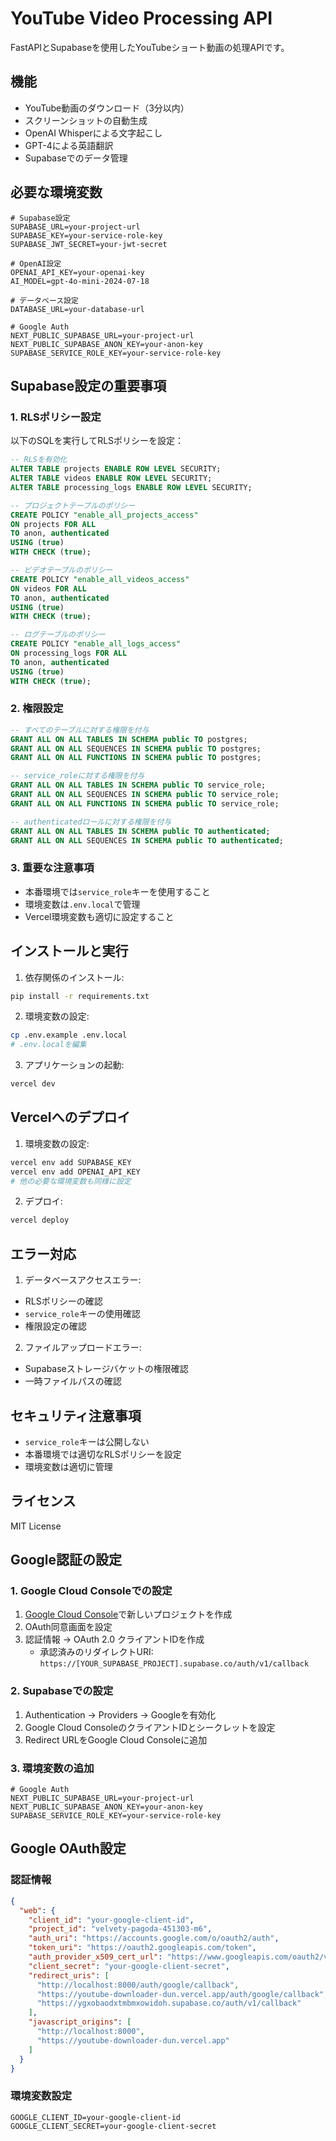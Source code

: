 # YouTube Video Processing API

FastAPIとSupabaseを使用したYouTubeショート動画の処理APIです。

## 機能

- YouTube動画のダウンロード（3分以内）
- スクリーンショットの自動生成
- OpenAI Whisperによる文字起こし
- GPT-4による英語翻訳
- Supabaseでのデータ管理

## 必要な環境変数

```env
# Supabase設定
SUPABASE_URL=your-project-url
SUPABASE_KEY=your-service-role-key
SUPABASE_JWT_SECRET=your-jwt-secret

# OpenAI設定
OPENAI_API_KEY=your-openai-key
AI_MODEL=gpt-4o-mini-2024-07-18

# データベース設定
DATABASE_URL=your-database-url

# Google Auth
NEXT_PUBLIC_SUPABASE_URL=your-project-url
NEXT_PUBLIC_SUPABASE_ANON_KEY=your-anon-key
SUPABASE_SERVICE_ROLE_KEY=your-service-role-key
```

## Supabase設定の重要事項

### 1. RLSポリシー設定

以下のSQLを実行してRLSポリシーを設定：

```sql
-- RLSを有効化
ALTER TABLE projects ENABLE ROW LEVEL SECURITY;
ALTER TABLE videos ENABLE ROW LEVEL SECURITY;
ALTER TABLE processing_logs ENABLE ROW LEVEL SECURITY;

-- プロジェクトテーブルのポリシー
CREATE POLICY "enable_all_projects_access"
ON projects FOR ALL
TO anon, authenticated
USING (true)
WITH CHECK (true);

-- ビデオテーブルのポリシー
CREATE POLICY "enable_all_videos_access"
ON videos FOR ALL
TO anon, authenticated
USING (true)
WITH CHECK (true);

-- ログテーブルのポリシー
CREATE POLICY "enable_all_logs_access"
ON processing_logs FOR ALL
TO anon, authenticated
USING (true)
WITH CHECK (true);
```

### 2. 権限設定

```sql
-- すべてのテーブルに対する権限を付与
GRANT ALL ON ALL TABLES IN SCHEMA public TO postgres;
GRANT ALL ON ALL SEQUENCES IN SCHEMA public TO postgres;
GRANT ALL ON ALL FUNCTIONS IN SCHEMA public TO postgres;

-- service_roleに対する権限を付与
GRANT ALL ON ALL TABLES IN SCHEMA public TO service_role;
GRANT ALL ON ALL SEQUENCES IN SCHEMA public TO service_role;
GRANT ALL ON ALL FUNCTIONS IN SCHEMA public TO service_role;

-- authenticatedロールに対する権限を付与
GRANT ALL ON ALL TABLES IN SCHEMA public TO authenticated;
GRANT ALL ON ALL SEQUENCES IN SCHEMA public TO authenticated;
```

### 3. 重要な注意事項

- 本番環境では`service_role`キーを使用すること
- 環境変数は`.env.local`で管理
- Vercel環境変数も適切に設定すること

## インストールと実行

1. 依存関係のインストール:
```bash
pip install -r requirements.txt
```

2. 環境変数の設定:
```bash
cp .env.example .env.local
# .env.localを編集
```

3. アプリケーションの起動:
```bash
vercel dev
```

## Vercelへのデプロイ

1. 環境変数の設定:
```bash
vercel env add SUPABASE_KEY
vercel env add OPENAI_API_KEY
# 他の必要な環境変数も同様に設定
```

2. デプロイ:
```bash
vercel deploy
```

## エラー対応

1. データベースアクセスエラー:
- RLSポリシーの確認
- `service_role`キーの使用確認
- 権限設定の確認

2. ファイルアップロードエラー:
- Supabaseストレージバケットの権限確認
- 一時ファイルパスの確認

## セキュリティ注意事項

- `service_role`キーは公開しない
- 本番環境では適切なRLSポリシーを設定
- 環境変数は適切に管理

## ライセンス

MIT License

## Google認証の設定

### 1. Google Cloud Consoleでの設定
1. [Google Cloud Console](https://console.cloud.google.com/)で新しいプロジェクトを作成
2. OAuth同意画面を設定
3. 認証情報 → OAuth 2.0 クライアントIDを作成
   - 承認済みのリダイレクトURI: `https://[YOUR_SUPABASE_PROJECT].supabase.co/auth/v1/callback`

### 2. Supabaseでの設定
1. Authentication → Providers → Googleを有効化
2. Google Cloud ConsoleのクライアントIDとシークレットを設定
3. Redirect URLをGoogle Cloud Consoleに追加

### 3. 環境変数の追加
```env
# Google Auth
NEXT_PUBLIC_SUPABASE_URL=your-project-url
NEXT_PUBLIC_SUPABASE_ANON_KEY=your-anon-key
SUPABASE_SERVICE_ROLE_KEY=your-service-role-key
```

## Google OAuth設定

### 認証情報
```json
{
  "web": {
    "client_id": "your-google-client-id",
    "project_id": "velvety-pagoda-451303-m6",
    "auth_uri": "https://accounts.google.com/o/oauth2/auth",
    "token_uri": "https://oauth2.googleapis.com/token",
    "auth_provider_x509_cert_url": "https://www.googleapis.com/oauth2/v1/certs",
    "client_secret": "your-google-client-secret",
    "redirect_uris": [
      "http://localhost:8000/auth/google/callback",
      "https://youtube-downloader-dun.vercel.app/auth/google/callback",
      "https://ygxobaodxtmbmxowidoh.supabase.co/auth/v1/callback"
    ],
    "javascript_origins": [
      "http://localhost:8000",
      "https://youtube-downloader-dun.vercel.app"
    ]
  }
}
```

### 環境変数設定
```env
GOOGLE_CLIENT_ID=your-google-client-id
GOOGLE_CLIENT_SECRET=your-google-client-secret
```